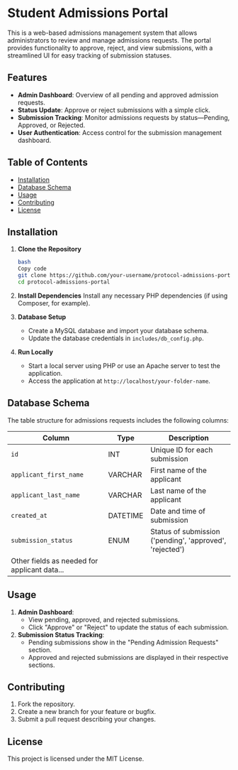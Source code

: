 # Student Admissions Portal

This is a web-based admissions management system that allows administrators to review and manage admissions requests. The portal provides functionality to approve, reject, and view submissions, with a streamlined UI for easy tracking of submission statuses.

## Features

- **Admin Dashboard**: Overview of all pending and approved admission requests.
- **Status Update**: Approve or reject submissions with a simple click.
- **Submission Tracking**: Monitor admissions requests by status—Pending, Approved, or Rejected.
- **User Authentication**: Access control for the submission management dashboard.

## Table of Contents

- [Installation](https://www.notion.so/My-Github-Project-13dc3c4d39948085a359e923c690df2a?pvs=21)
- [Database Schema](https://www.notion.so/My-Github-Project-13dc3c4d39948085a359e923c690df2a?pvs=21)
- [Usage](https://www.notion.so/My-Github-Project-13dc3c4d39948085a359e923c690df2a?pvs=21)
- [Contributing](https://www.notion.so/My-Github-Project-13dc3c4d39948085a359e923c690df2a?pvs=21)
- [License](https://www.notion.so/My-Github-Project-13dc3c4d39948085a359e923c690df2a?pvs=21)

## Installation

1. **Clone the Repository**
    
    ```bash
    bash
    Copy code
    git clone https://github.com/your-username/protocol-admissions-portal.git
    cd protocol-admissions-portal
    
    ```
    
2. **Install Dependencies**
Install any necessary PHP dependencies (if using Composer, for example).
3. **Database Setup**
    - Create a MySQL database and import your database schema.
    - Update the database credentials in `includes/db_config.php`.
4. **Run Locally**
    - Start a local server using PHP or use an Apache server to test the application.
    - Access the application at `http://localhost/your-folder-name`.

## Database Schema

The table structure for admissions requests includes the following columns:

| Column | Type | Description |
| --- | --- | --- |
| `id` | INT | Unique ID for each submission |
| `applicant_first_name` | VARCHAR | First name of the applicant |
| `applicant_last_name` | VARCHAR | Last name of the applicant |
| `created_at` | DATETIME | Date and time of submission |
| `submission_status` | ENUM | Status of submission ('pending', 'approved', 'rejected') |
| Other fields as needed for applicant data... |  |  |

## Usage

1. **Admin Dashboard**:
    - View pending, approved, and rejected submissions.
    - Click "Approve" or "Reject" to update the status of each submission.
2. **Submission Status Tracking**:
    - Pending submissions show in the "Pending Admission Requests" section.
    - Approved and rejected submissions are displayed in their respective sections.

## Contributing

1. Fork the repository.
2. Create a new branch for your feature or bugfix.
3. Submit a pull request describing your changes.

## License

This project is licensed under the MIT License.
